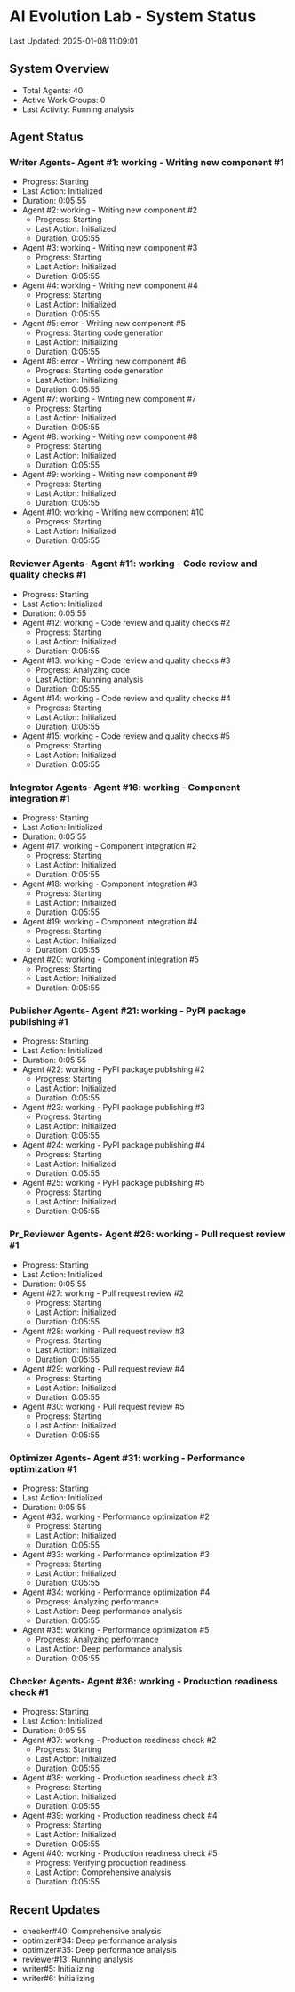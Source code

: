 # AI Evolution Lab - System Status
Last Updated: 2025-01-08 11:09:01

## System Overview
- Total Agents: 40
- Active Work Groups: 0
- Last Activity: Running analysis

## Agent Status

### Writer Agents- Agent #1: working - Writing new component #1
  - Progress: Starting
  - Last Action: Initialized
  - Duration: 0:05:55
- Agent #2: working - Writing new component #2
  - Progress: Starting
  - Last Action: Initialized
  - Duration: 0:05:55
- Agent #3: working - Writing new component #3
  - Progress: Starting
  - Last Action: Initialized
  - Duration: 0:05:55
- Agent #4: working - Writing new component #4
  - Progress: Starting
  - Last Action: Initialized
  - Duration: 0:05:55
- Agent #5: error - Writing new component #5
  - Progress: Starting code generation
  - Last Action: Initializing
  - Duration: 0:05:55
- Agent #6: error - Writing new component #6
  - Progress: Starting code generation
  - Last Action: Initializing
  - Duration: 0:05:55
- Agent #7: working - Writing new component #7
  - Progress: Starting
  - Last Action: Initialized
  - Duration: 0:05:55
- Agent #8: working - Writing new component #8
  - Progress: Starting
  - Last Action: Initialized
  - Duration: 0:05:55
- Agent #9: working - Writing new component #9
  - Progress: Starting
  - Last Action: Initialized
  - Duration: 0:05:55
- Agent #10: working - Writing new component #10
  - Progress: Starting
  - Last Action: Initialized
  - Duration: 0:05:55

### Reviewer Agents- Agent #11: working - Code review and quality checks #1
  - Progress: Starting
  - Last Action: Initialized
  - Duration: 0:05:55
- Agent #12: working - Code review and quality checks #2
  - Progress: Starting
  - Last Action: Initialized
  - Duration: 0:05:55
- Agent #13: working - Code review and quality checks #3
  - Progress: Analyzing code
  - Last Action: Running analysis
  - Duration: 0:05:55
- Agent #14: working - Code review and quality checks #4
  - Progress: Starting
  - Last Action: Initialized
  - Duration: 0:05:55
- Agent #15: working - Code review and quality checks #5
  - Progress: Starting
  - Last Action: Initialized
  - Duration: 0:05:55

### Integrator Agents- Agent #16: working - Component integration #1
  - Progress: Starting
  - Last Action: Initialized
  - Duration: 0:05:55
- Agent #17: working - Component integration #2
  - Progress: Starting
  - Last Action: Initialized
  - Duration: 0:05:55
- Agent #18: working - Component integration #3
  - Progress: Starting
  - Last Action: Initialized
  - Duration: 0:05:55
- Agent #19: working - Component integration #4
  - Progress: Starting
  - Last Action: Initialized
  - Duration: 0:05:55
- Agent #20: working - Component integration #5
  - Progress: Starting
  - Last Action: Initialized
  - Duration: 0:05:55

### Publisher Agents- Agent #21: working - PyPI package publishing #1
  - Progress: Starting
  - Last Action: Initialized
  - Duration: 0:05:55
- Agent #22: working - PyPI package publishing #2
  - Progress: Starting
  - Last Action: Initialized
  - Duration: 0:05:55
- Agent #23: working - PyPI package publishing #3
  - Progress: Starting
  - Last Action: Initialized
  - Duration: 0:05:55
- Agent #24: working - PyPI package publishing #4
  - Progress: Starting
  - Last Action: Initialized
  - Duration: 0:05:55
- Agent #25: working - PyPI package publishing #5
  - Progress: Starting
  - Last Action: Initialized
  - Duration: 0:05:55

### Pr_Reviewer Agents- Agent #26: working - Pull request review #1
  - Progress: Starting
  - Last Action: Initialized
  - Duration: 0:05:55
- Agent #27: working - Pull request review #2
  - Progress: Starting
  - Last Action: Initialized
  - Duration: 0:05:55
- Agent #28: working - Pull request review #3
  - Progress: Starting
  - Last Action: Initialized
  - Duration: 0:05:55
- Agent #29: working - Pull request review #4
  - Progress: Starting
  - Last Action: Initialized
  - Duration: 0:05:55
- Agent #30: working - Pull request review #5
  - Progress: Starting
  - Last Action: Initialized
  - Duration: 0:05:55

### Optimizer Agents- Agent #31: working - Performance optimization #1
  - Progress: Starting
  - Last Action: Initialized
  - Duration: 0:05:55
- Agent #32: working - Performance optimization #2
  - Progress: Starting
  - Last Action: Initialized
  - Duration: 0:05:55
- Agent #33: working - Performance optimization #3
  - Progress: Starting
  - Last Action: Initialized
  - Duration: 0:05:55
- Agent #34: working - Performance optimization #4
  - Progress: Analyzing performance
  - Last Action: Deep performance analysis
  - Duration: 0:05:55
- Agent #35: working - Performance optimization #5
  - Progress: Analyzing performance
  - Last Action: Deep performance analysis
  - Duration: 0:05:55

### Checker Agents- Agent #36: working - Production readiness check #1
  - Progress: Starting
  - Last Action: Initialized
  - Duration: 0:05:55
- Agent #37: working - Production readiness check #2
  - Progress: Starting
  - Last Action: Initialized
  - Duration: 0:05:55
- Agent #38: working - Production readiness check #3
  - Progress: Starting
  - Last Action: Initialized
  - Duration: 0:05:55
- Agent #39: working - Production readiness check #4
  - Progress: Starting
  - Last Action: Initialized
  - Duration: 0:05:55
- Agent #40: working - Production readiness check #5
  - Progress: Verifying production readiness
  - Last Action: Comprehensive analysis
  - Duration: 0:05:55


## Recent Updates
- checker#40: Comprehensive analysis
- optimizer#34: Deep performance analysis
- optimizer#35: Deep performance analysis
- reviewer#13: Running analysis
- writer#5: Initializing
- writer#6: Initializing
